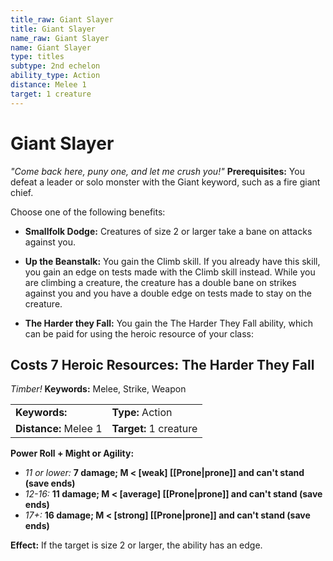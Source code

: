 ```yaml
---
title_raw: Giant Slayer
title: Giant Slayer
name_raw: Giant Slayer
name: Giant Slayer
type: titles
subtype: 2nd echelon
ability_type: Action
distance: Melee 1
target: 1 creature
---
```


# Giant Slayer

*"Come back here, puny one, and let me crush you!"* **Prerequisites:** You defeat a leader or solo monster with the Giant keyword, such as a fire giant chief.

Choose one of the following benefits:

- **Smallfolk Dodge:** Creatures of size 2 or larger take a bane on attacks against you.

- **Up the Beanstalk:** You gain the Climb skill. If you already have this skill, you gain an edge on tests made with the Climb skill instead. While you are climbing a creature, the creature has a double bane on strikes against you and you have a double edge on tests made to stay on the creature.

- **The Harder they Fall:** You gain the The Harder They Fall ability, which can be paid for using the heroic resource of your class:

## Costs 7 Heroic Resources: The Harder They Fall

*Timber!* **Keywords:** Melee, Strike, Weapon

|                       |                        |
| :-------------------- | :--------------------- |
| **Keywords:**         | **Type:** Action       |
| **Distance:** Melee 1 | **Target:** 1 creature |

**Power Roll + Might or Agility:**

- *11 or lower:* **7 damage; M \< \[weak\] [[Prone|prone]] and can't stand (save ends)**
- *12-16:* **11 damage; M \< \[average\] [[Prone|prone]] and can't stand (save ends)**
- *17+:* **16 damage; M \< \[strong\] [[Prone|prone]] and can't stand (save ends)**

**Effect:** If the target is size 2 or larger, the ability has an edge.
